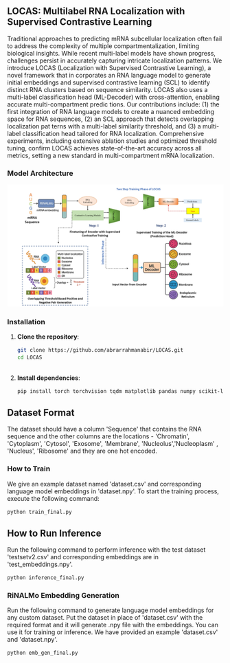 ## LOCAS: Multilabel RNA Localization with Supervised Contrastive Learning
Traditional approaches to predicting mRNA subcellular localization often fail to address the complexity of multiple compartmentalization, limiting biological insights. While recent multi-label models have shown progress, challenges persist in accurately capturing intricate localization patterns. We introduce LOCAS (Localization with Supervised Contrastive Learning), a novel framework that in corporates an RNA language model to generate initial embeddings and supervised contrastive learning (SCL) to identify distinct RNA clusters based on sequence similarity. LOCAS also uses a multi-label classification head (ML-Decoder) with cross-attention, enabling accurate multi-compartment predic tions. Our contributions include: (1) the first integration of RNA language models to create a nuanced embedding space for RNA sequences, (2) an SCL approach that detects overlapping localization pat terns with a multi-label similarity threshold, and (3) a multi-label classification head tailored for RNA localization. Comprehensive experiments, including extensive ablation studies and optimized threshold tuning, confirm LOCAS achieves state-of-the-art accuracy across all metrics, setting a new standard in multi-compartment mRNA localization.


### Model Architecture
![Model Architecture](model.jpg)


### Installation

1. **Clone the repository**:
   ```bash
   git clone https://github.com/abrarrahmanabir/LOCAS.git
   cd LOCAS
   


2. **Install dependencies**:

   ```bash
   pip install torch torchvision tqdm matplotlib pandas numpy scikit-learn
   ```

## Dataset Format
The dataset should have a column 'Sequence' that contains the RNA sequence and the other columns are the locations - 'Chromatin', 'Cytoplasm', 'Cytosol', 'Exosome', 'Membrane', 'Nucleolus','Nucleoplasm' , 'Nucleus', 'Ribosome' and they are one hot encoded.

### How to Train
We give an example dataset named 'dataset.csv' and corresponding language model embeddings in 'dataset.npy'.
To start the training process, execute the following command:

   ```bash
   python train_final.py
```

## How to Run Inference
Run the following command to perform inference with the test dataset 'testsetv2.csv' and corresponding embeddings are in 'test_embeddings.npy'. 

   ```bash
   python inference_final.py
```

### RiNALMo Embedding Generation
Run the following command to generate language model embeddings for any custom dataset. Put the dataset in place of 'dataset.csv' with the required format and it will generate .npy file with the embeddings. You can use it for training or inference. We have provided an example 'dataset.csv' and 'dataset.npy'.

   ```python
   python emb_gen_final.py
```






